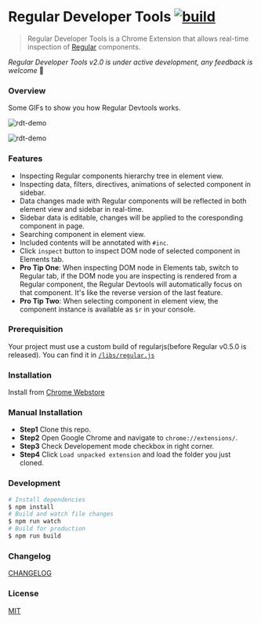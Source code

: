 # Regular Developer Tools [![build][build-image]][build-url]

> Regular Developer Tools is a Chrome Extension that allows real-time inspection of [Regular](http://regularjs.github.io/) components.

*Regular Developer Tools v2.0 is under active development, any feedback is welcome* :clap:

### Overview

Some GIFs to show you how Regular Devtools works.

![rdt-demo](https://raw.githubusercontent.com/zxc0328/regular-devtools/master/gifs/rdt_demo_ss.gif)

![rdt-demo](https://raw.githubusercontent.com/zxc0328/regular-devtools/master/gifs/rdt_demo_dom_ss.gif)

### Features

+ Inspecting Regular components hierarchy tree in element view.
+ Inspecting data, filters, directives, animations of selected component in sidebar.
+ Data changes made with Regular components will be reflected in both element view and sidebar in real-time.
+ Sidebar data is editable, changes will be applied to the coresponding component in page.
+ Searching component in element view.
+ Included contents will be annotated with `#inc`.
+ Click `inspect` button to inspect DOM node of selected component in Elements tab.
+ **Pro Tip One**: When inspecting DOM node in Elements tab, switch to Regular tab, if the DOM node you are inspecting is rendered from a Regular component, the Regular Devtools will automatically focus on that component. It's like the reverse version of the last feature.
+ **Pro Tip Two**: When selecting component in element view, the component instance is available as `$r` in your console.

### Prerequisition

Your project must use a custom build of regularjs(before Regular v0.5.0 is released). You can find it in [`/libs/regular.js`](https://github.com/regularjs/regular-devtools/blob/master/lib/regular.js)

### Installation

Install from [Chrome Webstore](https://chrome.google.com/webstore/detail/regular-developer-tools/ehlcoecgkhfjffhmdhmhbjkjjpaecmam)

### Manual Installation

+ **Step1** Clone this repo.
+ **Step2** Open Google Chrome and navigate to `chrome://extensions/`.
+ **Step3** Check Developement mode checkbox in right corner.
+ **Step4** Click `Load unpacked extension` and load the folder you just cloned.

### Development

```bash
# Install dependencies
$ npm install
# Build and watch file changes
$ npm run watch
# Build for production
$ npm run build
```

### Changelog

[CHANGELOG](CHANGELOG.md)

### License

[MIT](https://github.com/regularjs/regular-devtools/blob/master/LICENSE)

[build-image]: https://img.shields.io/circleci/project/regularjs/regular-devtools/master.svg?style=flat-square
[build-url]: https://circleci.com/gh/regularjs/regular-devtools
